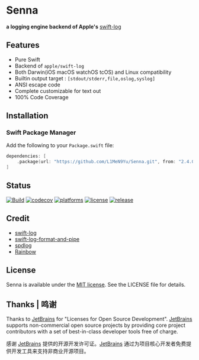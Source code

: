 # Senna

**a logging engine backend of Apple's** [swift-log](https://github.com/apple/swift-log)

## Features

* Pure Swift
* Backend of `apple/swift-log`
* Both Darwin(iOS macOS watchOS tcOS) and Linux compatibility
* Builtin output target : `[stdout/stderr,file,oslog,syslog]`
* ANSI escape code
* Complete customizable for text out
* 100% Code Coverage

## Installation

### Swift Package Manager

Add the following to your `Package.swift` file:

```swift
dependencies: [
    .package(url: "https://github.com/L1MeN9Yu/Senna.git", from: "2.4.0")
]
```

## Status

[![Build](https://github.com/L1MeN9Yu/Senna/actions/workflows/Build.yml/badge.svg)](https://github.com/L1MeN9Yu/Senna/actions/workflows/Build.yml)
[![codecov](https://codecov.io/gh/L1MeN9Yu/Senna/branch/main/graph/badge.svg?token=0ZQSVH4ERX)](https://codecov.io/gh/L1MeN9Yu/Senna)
[![platforms](https://img.shields.io/badge/Platforms-macOS%20%7C%20iOS%20%7C%20tvOS%20%7C%20watchOS%20%7C%20Linux-orange.svg?style=flat)](https://github.com/L1MeN9Yu/Senna/blob/main/Package.swift)
[![license](https://img.shields.io/badge/license-MIT-blue.svg)](https://github.com/L1MeN9Yu/Senna/blob/main/LICENSE)
[![release](https://img.shields.io/github/v/release/L1MeN9Yu/Senna.svg?color=blue)](https://github.com/L1MeN9Yu/Senna/releases)

## Credit

* [swift-log](https://github.com/apple/swift-log)
* [swift-log-format-and-pipe](https://github.com/Adorkable/swift-log-format-and-pipe)
* [spdlog](https://github.com/gabime/spdlog)
* [Rainbow](https://github.com/onevcat/Rainbow)

## License

Senna is available under the [MIT license](http://www.opensource.org/licenses/mit-license). See the LICENSE file for details.

## Thanks | 鸣谢

Thanks to [JetBrains][JetBrains] for "Licenses for Open Source Development". [JetBrains][JetBrains] supports non-commercial open source projects by providing core project contributors with a set of best-in-class
developer tools free of charge.

感谢 [JetBrains][JetBrains] 提供的开源开发许可证。[JetBrains][JetBrains] 通过为项目核心开发者免费提供开发工具来支持非商业开源项目。

[JetBrains]: https://www.jetbrains.com/?from=Senna
